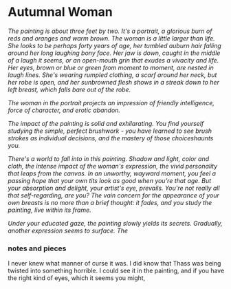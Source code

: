 # Autumnal Woman
<i>
The painting is about three feet by two. It's a portrait, a glorious burn of reds and oranges and warm brown. The woman is a little larger than life. She looks to be perhaps forty years of age, her tumbled auburn hair falling around her long laughing bony face. Her jaw is down, caught in the middle of a laugh it seems, or an open-mouth grin that exudes a vivacity and life. Her eyes, brown or blue or green from moment to moment, are nested in laugh lines. She's wearing rumpled clothing, a scarf around her neck, but her robe is open, and her sunbrowned flesh shows in a streak down to her left breast, which falls bare out of the robe.

The woman in the portrait projects an impression of friendly intelligence, force of character, and erotic abandon.

The impact of the painting is solid and exhilarating. You find yourself studying the simple, perfect brushwork - you have learned to see brush strokes as individual decisions, and the mastery of those choiceshaunts you.

There's a world to fall into in this painting. Shadow and light, color and cloth, the intense impact of the woman's expression, the vivid personality that leaps from the canvas. In an unworthy, wayward moment, you feel a passing hope that your own tits look as good when you're that age. But your absorption and delight, your artist's eye, prevails. You're not really all that self-regarding, are you? The vain concern for the appearance of your own breasts is no more than a brief thought: it fades, and you study the painting, live within its frame.

Under your educated gaze, the painting slowly yields its secrets. Gradually, another expression seems to surface. The 
</i>


### notes and pieces

I never knew what manner of curse it was. I did know that Thass was being twisted into something horrible. I could see it in the painting, and if you have the right kind of eyes, which it seems you might,
